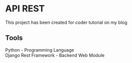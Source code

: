 # API REST
This project has been created for coder tutorial on my blog

## Tools
Python - Programming Language <br/>
Django Rest Framework - Backend Web Module <br/>
